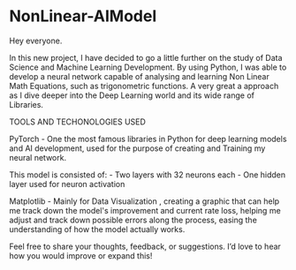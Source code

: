 # NonLinear-AIModel
Hey everyone.

In this new project, I have decided to go a little further on the study of Data Science and Machine Learning Development.
By using Python, I was able to develop a neural network capable of analysing and learning Non Linear Math Equations, such as trigonometric functions.
A very great a approach as I dive deeper into the Deep Learning world and its wide range of Libraries.

TOOLS AND TECHONOLOGIES USED 

PyTorch - One the most famous libraries in Python for deep learning models and AI development, used for the purpose of creating and Training my neural network.

This model is consisted of:
    - Two layers with 32 neurons each
    - One hidden layer used for neuron activation

Matplotlib - Mainly for Data Visualization , creating a graphic that can help me track down the model's improvement and current rate loss,
helping me adjust and track down possible errors along the process, easing the understanding of how the model actually works.

Feel free to share your thoughts, feedback, or suggestions. 
I’d love to hear how you would improve or expand this!

